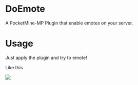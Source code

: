 # DoEmote
A PocketMine-MP Plugin that enable emotes on your server.

# Usage
Just apply the plugin and try to emote!

Like this

![](https://raw.githubusercontent.com/alvin0319/DoEmote/master/image/emote.png)
